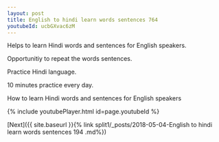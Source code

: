 ```yaml
---
layout: post
title: English to hindi learn words sentences 764 
youtubeId: ucbGXvac6zM
---
```

 
 
Helps to learn Hindi words and sentences for English speakers.

Opportunitiy to repeat the words sentences. 

Practice Hindi language. 
 
10 minutes practice every day. 
 
How to learn Hindi words and sentences for English speakers 
 
{% include youtubePlayer.html id=page.youtubeId %}
 
 
[Next]({{ site.baseurl }}{% link  split1/_posts/2018-05-04-English to hindi learn words sentences 194 .md%})
 
